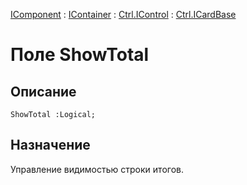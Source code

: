 ﻿---
Link: .Ctrl.ICardBase.@ShowTotal
---

[IComponent](topic:Com.Custom.ComClasses.IComponent.Default) :
[IContainer](topic:Com.Custom.ComClasses.IContainer.Default) :
[Ctrl.IControl](topic:Com.Custom.ComClasses.Ctrl.IControl.Default) :
[Ctrl.ICardBase](Default)

# Поле ShowTotal

## Описание

    ShowTotal :Logical;

## Назначение

Управление видимостью строки итогов.